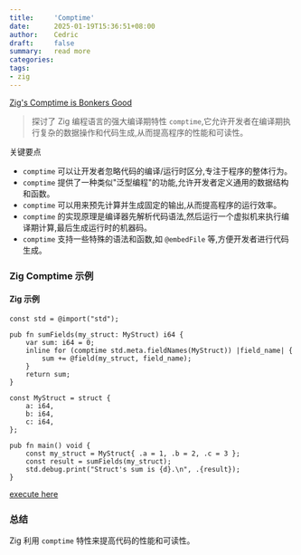 ```yaml
---
title:     'Comptime'
date:      2025-01-19T15:36:51+08:00
author:    Cedric
draft:     false
summary:   read more
categories:
tags:
- zig
---
```


[Zig's Comptime is Bonkers Good](https://www.scottredig.com/blog/bonkers_comptime/?ref=dailydev)

> 探讨了 Zig 编程语言的强大编译期特性 `comptime`,它允许开发者在编译期执行复杂的数据操作和代码生成,从而提高程序的性能和可读性。

关键要点
- `comptime` 可以让开发者忽略代码的编译/运行时区分,专注于程序的整体行为。
- `comptime` 提供了一种类似"泛型编程"的功能,允许开发者定义通用的数据结构和函数。
- `comptime` 可以用来预先计算并生成固定的输出,从而提高程序的运行效率。
- `comptime` 的实现原理是编译器先解析代码语法,然后运行一个虚拟机来执行编译期计算,最后生成运行时的机器码。
- `comptime` 支持一些特殊的语法和函数,如 `@embedFile` 等,方便开发者进行代码生成。

### Zig Comptime 示例

#### **Zig 示例**
```zig
const std = @import("std");

pub fn sumFields(my_struct: MyStruct) i64 {
    var sum: i64 = 0;
    inline for (comptime std.meta.fieldNames(MyStruct)) |field_name| {
        sum += @field(my_struct, field_name);
    }
    return sum;
}

const MyStruct = struct {
    a: i64,
    b: i64,
    c: i64,
};

pub fn main() void {
    const my_struct = MyStruct{ .a = 1, .b = 2, .c = 3 };
    const result = sumFields(my_struct);
    std.debug.print("Struct's sum is {d}.\n", .{result});
}
```

[execute here](https://godbolt.org/z/7v3G68b55)

### 总结
Zig 利用 `comptime` 特性来提高代码的性能和可读性。
